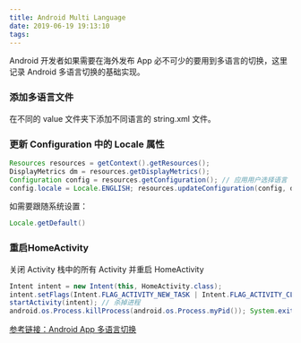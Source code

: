 ```yaml
---
title: Android Multi Language
date: 2019-06-19 19:13:10
tags:
---
```


Android 开发者如果需要在海外发布 App 必不可少的要用到多语言的切换，这里记录 Android 多语言切换的基础实现。

### 添加多语言文件

在不同的 value 文件夹下添加不同语言的 string.xml 文件。

### 更新 Configuration 中的 Locale 属性

```java
Resources resources = getContext().getResources();
DisplayMetrics dm = resources.getDisplayMetrics();
Configuration config = resources.getConfiguration(); // 应用用户选择语言
config.locale = Locale.ENGLISH; resources.updateConfiguration(config, dm);
```

如需要跟随系统设置：

```java
Locale.getDefault()
```

### 重启HomeActivity

关闭 Activity 栈中的所有 Activity 并重启 HomeActivity

```java
Intent intent = new Intent(this, HomeActivity.class);
intent.setFlags(Intent.FLAG_ACTIVITY_NEW_TASK | Intent.FLAG_ACTIVITY_CLEAR_TASK);
startActivity(intent); // 杀掉进程
android.os.Process.killProcess(android.os.Process.myPid()); System.exit(0);
```

[参考链接：Android App 多语言切换](https://jaeger.itscoder.com/android/2016/05/14/switch-language-on-android-app.html)